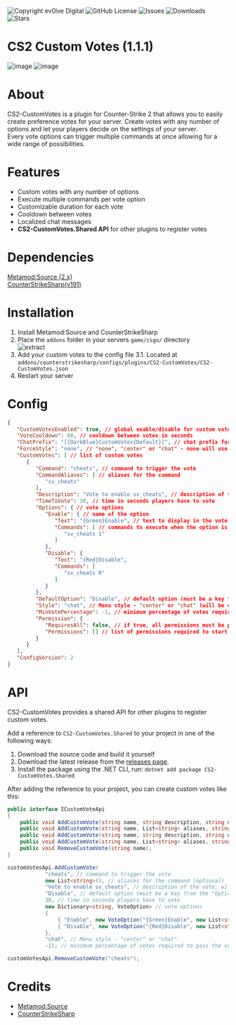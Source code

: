 ![Copyright ev0lve Digital](https://img.shields.io/badge/Copyright-ev0lve%20Digital-blue) ![GitHub License](https://img.shields.io/github/license/imi-tat0r/CS2-CustomVotes) ![Issues](https://img.shields.io/github/issues/imi-tat0r/CS2-CustomVotes) ![Downloads](https://img.shields.io/github/downloads/imi-tat0r/CS2-CustomVotes/total) ![Stars](https://img.shields.io/github/stars/imi-tat0r/CS2-CustomVotes)

# CS2 Custom Votes (1.1.1)
![image](https://du.hurenso.hn/r/X4jQaq.png) ![image](https://du.hurenso.hn/r/81Imq8.png)

# About
CS2-CustomVotes is a plugin for Counter-Strike 2 that allows you to easily create preference votes for your server. Create votes with any number of options and let your players decide on the settings of your server.  
Every vote options can trigger multiple commands at once allowing for a wide range of possibilities.

# Features
- Custom votes with any number of options
- Execute multiple commands per vote option
- Customizable duration for each vote
- Cooldown between votes
- Localized chat messages
- **CS2-CustomVotes.Shared API** for other plugins to register votes

# Dependencies
[Metamod:Source (2.x)](https://www.sourcemm.net/downloads.php/?branch=master)  
[CounterStrikeSharp(v191)](https://github.com/roflmuffin/CounterStrikeSharp/releases)

# Installation
1. Install Metamod:Source and CounterStrikeSharp
2. Place the `addons` folder in your servers `game/csgo/` directory  
   ![extract](https://du.hurenso.hn/r/0NyFPY.png)
3. Add your custom votes to the config file
   3.1. Located at `addons/counterstrikesharp/configs/plugins/CS2-CustomVotes/CS2-CustomVotes.json`
4. Restart your server

# Config
```json
{
   "CustomVotesEnabled": true, // global enable/disable for custom votes
   "VoteCooldown": 60, // cooldown between votes in seconds
   "ChatPrefix": "[{DarkBlue}CustomVotes{Default}]", // chat prefix for plugin messages, supports all ChatColors
   "ForceStyle": "none", // "none", "center" or "chat" - none will use the style from the vote settings
   "CustomVotes": [ // list of custom votes
      {
         "Command": "cheats", // command to trigger the vote
         "CommandAliases": [ // aliases for the command
            "sv_cheats"
         ],
         "Description": "Vote to enable sv_cheats", // description of the vote, will be displayed in the vote menu
         "TimeToVote": 30, // time in seconds players have to vote
         "Options": { // vote options
            "Enable": { // name of the option
               "Text": "{Green}Enable", // text to display in the vote menu (supports ChatColors when using the "chat" style)
               "Commands": [ // commands to execute when the option is selected
                  "sv_cheats 1"
               ]
            },
            "Disable": {
               "Text": "{Red}Disable",
               "Commands": [
                  "sv_cheats 0"
               ]
            }
         },
         "DefaultOption": "Disable", // default option (must be a key from the "Options" object)
         "Style": "chat", // Menu style - "center" or "chat" (will be overridden by the global ForceStyle if not "none")
         "MinVotePercentage": -1, // minimum percentage of votes required to pass the vote (-1 behaves like 50%)
         "Permission": {
            "RequiresAll": false, // if true, all permissions must be present to vote
            "Permissions": [] // list of permissions required to start this vote (empty list allows everyone to start the vote)
         }
      }
   ],
   "ConfigVersion": 2
}
```

# API
CS2-CustomVotes provides a shared API for other plugins to register custom votes.

Add a reference to `CS2-CustomVotes.Shared` to your project in one of the following ways: 
1. Download the source code and build it yourself
2. Download the latest release from the [releases page](https://github.com/imi-tat0r/CS2-CustomVotes/releases).
3. Install the package using the .NET CLI, run: `dotnet add package CS2-CustomVotes.Shared`

After adding the reference to your project, you can create custom votes like this:
```csharp
public interface ICustomVoteApi
{
    public void AddCustomVote(string name, string description, string defaultOption, float timeToVote, Dictionary<string, VoteOption> options, string style);
    public void AddCustomVote(string name, List<string> aliases, string description, string defaultOption, float timeToVote, Dictionary<string, VoteOption> options, string style);
    public void AddCustomVote(string name, string description, string defaultOption, float timeToVote, Dictionary<string, VoteOption> options, string style, int minVotePercentage);
    public void AddCustomVote(string name, List<string> aliases, string description, string defaultOption, float timeToVote, Dictionary<string, VoteOption> options, string style, int minVotePercentage);
    public void RemoveCustomVote(string name);
}

customVotesApi.AddCustomVote(
            "cheats", // command to trigger the vote
            new List<string>(), // aliases for the command (optional)
            "Vote to enable sv_cheats", // description of the vote, will be displayed in the vote menu
            "Disable", // default option (must be a key from the "Options" object)
            30, // time in seconds players have to vote
            new Dictionary<string, VoteOption> // vote options
            {
                { "Enable", new VoteOption("{Green}Enable", new List<string> { "sv_cheats 1" })},
                { "Disable", new VoteOption("{Red}Disable", new List<string> { "sv_cheats 0" })},
            },
            "chat", // Menu style - "center" or "chat"
            -1); // minimum percentage of votes required to pass the vote (-1 behaves like 50%)

customVotesApi.RemoveCustomVote("cheats");
```

# Credits
- [Metamod:Source](https://www.sourcemm.net/)
- [CounterStrikeSharp](https://github.com/roflmuffin/CounterStrikeSharp)
